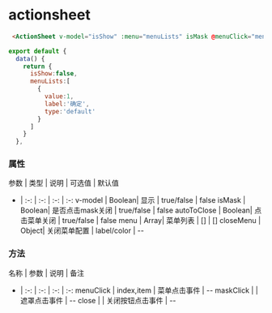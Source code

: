 # actionsheet

```html
 <ActionSheet v-model="isShow" :menu="menuLists" isMask @menuClick="menuClick" autoToClose></ActionSheet>
```
```javascript
export default {
  data() {
    return {
      isShow:false,
      menuLists:[
        {
          value:1,
          label:'确定',
          type:'default'
        }
      ]
    }
  },
```

### 属性

参数 | 类型 | 说明 | 可选值 | 默认值 
- | :-: | :-: | :-: | :-:
v-model | Boolean| 显示 | true/false | false
isMask | Boolean| 是否点击mask关闭 | true/false | false
autoToClose | Boolean| 点击菜单关闭 | true/false | false
menu | Array| 菜单列表 | [] | []
closeMenu | Object| 关闭菜单配置 | label/color | --

### 方法

名称 | 参数 | 说明 | 备注 
- | :-: | :-: | :-: | :-:
menuClick | index,item | 菜单点击事件 | -- 
maskClick |  | 遮罩点击事件 | -- 
close |  | 关闭按钮点击事件 | -- 